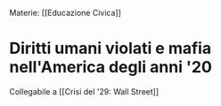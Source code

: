 Materie: [[Educazione Civica]]

# Diritti umani violati e mafia nell'America degli anni '20
Collegabile a [[Crisi del '29: Wall Street]]